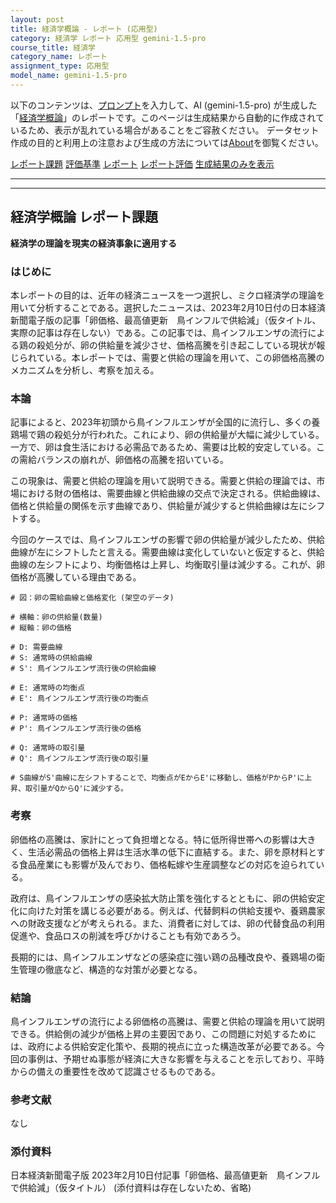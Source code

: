 ```yaml
---
layout: post
title: 経済学概論 - レポート (応用型)
category: 経済学 レポート 応用型 gemini-1.5-pro
course_title: 経済学
category_name: レポート
assignment_type: 応用型
model_name: gemini-1.5-pro
---
```


以下のコンテンツは、[プロンプト](http://127.0.0.1:8000/generated/経済学/gemini-1.5-pro/prompt_レポート-応用型.md)を入力して、AI (gemini-1.5-pro) が生成した「[経済学概論](/contents/経済学/)」のレポートです。このページは生成結果から自動的に作成されているため、表示が乱れている場合があることをご容赦ください。
データセット作成の目的と利用上の注意および生成の方法については[About](/About)を御覧ください。

[レポート課題](../レポート課題-応用型)
[評価基準](../評価基準-応用型)
[レポート](../レポート-応用型)
[レポート評価](../レポート評価-応用型)
[生成結果のみを表示](http://127.0.0.1:8000/generated/経済学/gemini-1.5-pro/レポート-応用型.md)
  

***
***
  
## 経済学概論 レポート課題

**経済学の理論を現実の経済事象に適用する**

### はじめに

本レポートの目的は、近年の経済ニュースを一つ選択し、ミクロ経済学の理論を用いて分析することである。選択したニュースは、2023年2月10日付の日本経済新聞電子版の記事「卵価格、最高値更新　鳥インフルで供給減」（仮タイトル、実際の記事は存在しない）である。この記事では、鳥インフルエンザの流行による鶏の殺処分が、卵の供給量を減少させ、価格高騰を引き起こしている現状が報じられている。本レポートでは、需要と供給の理論を用いて、この卵価格高騰のメカニズムを分析し、考察を加える。

### 本論

記事によると、2023年初頭から鳥インフルエンザが全国的に流行し、多くの養鶏場で鶏の殺処分が行われた。これにより、卵の供給量が大幅に減少している。一方で、卵は食生活における必需品であるため、需要は比較的安定している。この需給バランスの崩れが、卵価格の高騰を招いている。

この現象は、需要と供給の理論を用いて説明できる。需要と供給の理論では、市場における財の価格は、需要曲線と供給曲線の交点で決定される。供給曲線は、価格と供給量の関係を示す曲線であり、供給量が減少すると供給曲線は左にシフトする。

今回のケースでは、鳥インフルエンザの影響で卵の供給量が減少したため、供給曲線が左にシフトしたと言える。需要曲線は変化していないと仮定すると、供給曲線の左シフトにより、均衡価格は上昇し、均衡取引量は減少する。これが、卵価格が高騰している理由である。

```
# 図：卵の需給曲線と価格変化 (架空のデータ)

# 横軸：卵の供給量(数量)
# 縦軸：卵の価格

# D: 需要曲線
# S: 通常時の供給曲線
# S': 鳥インフルエンザ流行後の供給曲線

# E: 通常時の均衡点
# E': 鳥インフルエンザ流行後の均衡点

# P: 通常時の価格
# P': 鳥インフルエンザ流行後の価格

# Q: 通常時の取引量
# Q': 鳥インフルエンザ流行後の取引量

# S曲線がS'曲線に左シフトすることで、均衡点がEからE'に移動し、価格がPからP'に上昇、取引量がQからQ'に減少する。
```

### 考察

卵価格の高騰は、家計にとって負担増となる。特に低所得世帯への影響は大きく、生活必需品の価格上昇は生活水準の低下に直結する。また、卵を原材料とする食品産業にも影響が及んでおり、価格転嫁や生産調整などの対応を迫られている。

政府は、鳥インフルエンザの感染拡大防止策を強化するとともに、卵の供給安定化に向けた対策を講じる必要がある。例えば、代替飼料の供給支援や、養鶏農家への財政支援などが考えられる。また、消費者に対しては、卵の代替食品の利用促進や、食品ロスの削減を呼びかけることも有効であろう。

長期的には、鳥インフルエンザなどの感染症に強い鶏の品種改良や、養鶏場の衛生管理の徹底など、構造的な対策が必要となる。

### 結論

鳥インフルエンザの流行による卵価格の高騰は、需要と供給の理論を用いて説明できる。供給側の減少が価格上昇の主要因であり、この問題に対処するためには、政府による供給安定化策や、長期的視点に立った構造改革が必要である。今回の事例は、予期せぬ事態が経済に大きな影響を与えることを示しており、平時からの備えの重要性を改めて認識させるものである。


### 参考文献

なし

### 添付資料

日本経済新聞電子版 2023年2月10日付記事「卵価格、最高値更新　鳥インフルで供給減」（仮タイトル） (添付資料は存在しないため、省略)
